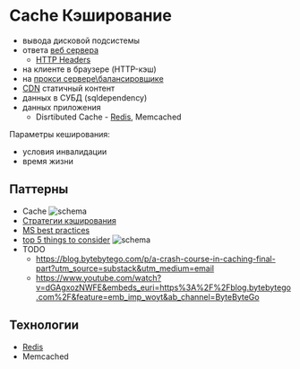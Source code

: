 # Cache Кэширование

- вывода дисковой подсистемы
- ответа [веб сервера](https://habr.com/ru/company/ruvds/blog/350310/)
	- [HTTP Headers](https://learn.microsoft.com/ru-ru/azure/cdn/cdn-how-caching-works#cache-directive-headers)
- на клиенте в браузере (HTTP-кэш)
- на [прокси сервере\балансировщике](pattern.proxy.reverse.md)
- [CDN](../system.class/cdn.md) статичный контент
- данных в СУБД (sqldependency)
- данных приложения
	- Disrtibuted Cache - [Redis](../../technology/store/redis.md), Memcached

Параметры кеширования:

- условия инвалидации
- время жизни

## Паттерны

- Cache ![schema](https://substackcdn.com/image/fetch/w_848,c_limit,f_webp,q_auto:good,fl_progressive:steep/https%3A%2F%2Fbucketeer-e05bbc84-baa3-437e-9518-adb32be77984.s3.amazonaws.com%2Fpublic%2Fimages%2F9d1ca70c-7df2-45e2-92e1-309ceb6e7bdb_1280x1867.jpeg)
- [Стратегии кэширования](https://kislayverma.com/software-architecture/architecture-patterns-caching-part-1/)
- [MS best practices](https://learn.microsoft.com/en-us/azure/architecture/best-practices/caching)
- [top 5 things to consider](https://blog.bytebytego.com/i/102208958/things-to-consider-when-using-cache) ![schema](https://substackcdn.com/image/fetch/w_1456,c_limit,f_webp,q_auto:good,fl_progressive:steep/https%3A%2F%2Fsubstack-post-media.s3.amazonaws.com%2Fpublic%2Fimages%2F1f0f7d0b-9622-4bdd-9b69-73c2a53366eb_1728x1646.png)
- TODO
  - https://blog.bytebytego.com/p/a-crash-course-in-caching-final-part?utm_source=substack&utm_medium=email
  - https://www.youtube.com/watch?v=dGAgxozNWFE&embeds_euri=https%3A%2F%2Fblog.bytebytego.com%2F&feature=emb_imp_woyt&ab_channel=ByteByteGo

## Технологии

- [Redis](../../technology/store/redis.md)
- Memcached
